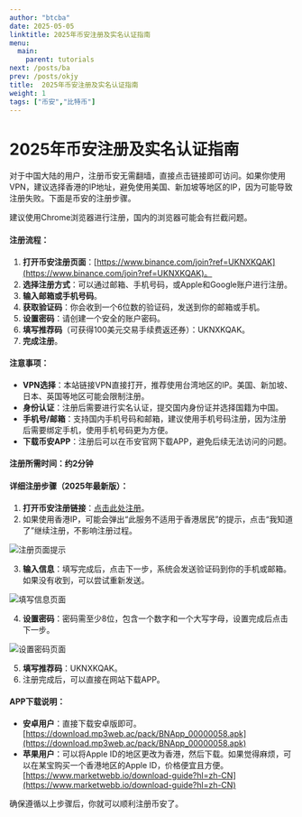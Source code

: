 ```yaml
---
author: "btcba"
date: 2025-05-05
linktitle: 2025年币安注册及实名认证指南
menu:
  main:
    parent: tutorials
next: /posts/ba
prev: /posts/okjy
title:  2025年币安注册及实名认证指南
weight: 1
tags: ["币安","比特币"]
---
```


# 2025年币安注册及实名认证指南

对于中国大陆的用户，注册币安无需翻墙，直接点击链接即可访问。如果你使用VPN，建议选择香港的IP地址，避免使用美国、新加坡等地区的IP，因为可能导致注册失败。下面是币安的注册步骤。

建议使用Chrome浏览器进行注册，国内的浏览器可能会有拦截问题。

#### 注册流程：

1. **打开币安注册页面**：[https://www.binance.com/join?ref=UKNXKQAK](https://www.binance.com/join?ref=UKNXKQAK)。
2. **选择注册方式**：可以通过邮箱、手机号码，或Apple和Google账户进行注册。
3. **输入邮箱或手机号码**。
4. **获取验证码**：你会收到一个6位数的验证码，发送到你的邮箱或手机。
5. **设置密码**：请创建一个安全的账户密码。
6. **填写推荐码**（可获得100美元交易手续费返还券）：UKNXKQAK。
7. **完成注册**。

#### 注意事项：

- **VPN选择**：本站链接VPN直接打开，推荐使用台湾地区的IP。美国、新加坡、日本、英国等地区可能会限制注册。
- **身份认证**：注册后需要进行实名认证，提交国内身份证并选择国籍为中国。
- **手机号/邮箱**：支持国内手机号码和邮箱，建议使用手机号码注册，因为注册后需要绑定手机，使用手机号码更为方便。
- **下载币安APP**：注册后可以在币安官网下载APP，避免后续无法访问的问题。

#### 注册所需时间：约2分钟

#### 详细注册步骤（2025年最新版）：

1. **打开币安注册链接**：[点击此处注册](https://www.binance.com/join?ref=UKNXKQAK)。
2. 如果使用香港IP，可能会弹出“此服务不适用于香港居民”的提示，点击“我知道了”继续注册，不影响注册过程。

![注册页面提示](https://i.miji.bid/2025/05/05/fe1e08c3e726267c1658250d19188a5a.png)

3. **输入信息**：填写完成后，点击下一步，系统会发送验证码到你的手机或邮箱。如果没有收到，可以尝试重新发送。

![填写信息页面](https://i.miji.bid/2025/05/05/18c3187a050b0bbb8204ec8697d7fc7f.png)

4. **设置密码**：密码需至少8位，包含一个数字和一个大写字母，设置完成后点击下一步。

![设置密码页面](https://i.miji.bid/2025/05/05/3890c6b0f0ff28b110a151f8e3247da5.png)

5. **填写推荐码**：UKNXKQAK。
6. 注册完成后，可以直接在网站下载APP。

#### APP下载说明：

- **安卓用户**：直接下载安卓版即可。  
  [https://download.mp3web.ac/pack/BNApp_00000058.apk](https://download.mp3web.ac/pack/BNApp_00000058.apk)
- **苹果用户**：可以将Apple ID的地区更改为香港，然后下载。如果觉得麻烦，可以在某宝购买一个香港地区的Apple ID，价格便宜且方便。  
  [https://www.marketwebb.io/download-guide?hl=zh-CN](https://www.marketwebb.io/download-guide?hl=zh-CN)

确保遵循以上步骤后，你就可以顺利注册币安了。
